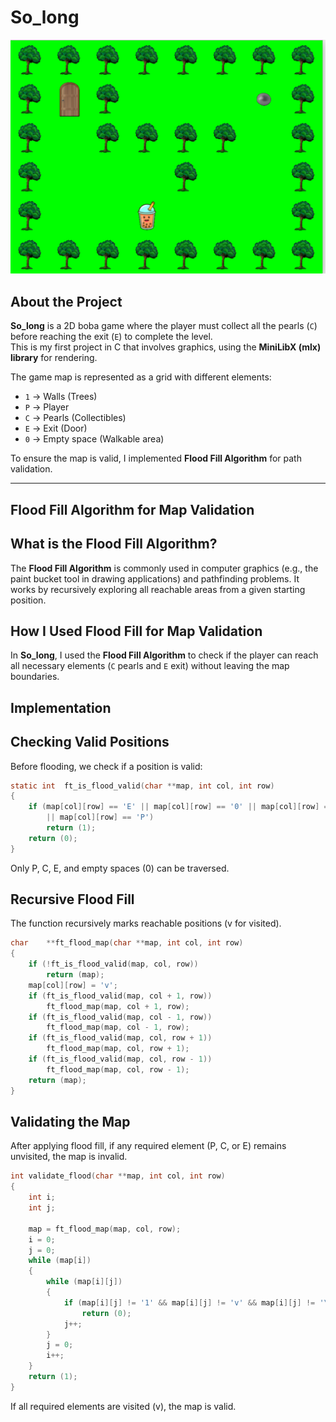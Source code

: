 # So_long

![So_long](image/boba_game.png)

## About the Project

**So_long** is a 2D boba game where the player must collect all the pearls (`C`) before reaching the exit (`E`) to complete the level.  
This is my first project in C that involves graphics, using the **MiniLibX (mlx) library** for rendering.  

The game map is represented as a grid with different elements:  
- `1` → Walls (Trees)  
- `P` → Player  
- `C` → Pearls (Collectibles)  
- `E` → Exit (Door)  
- `0` → Empty space (Walkable area)  

To ensure the map is valid, I implemented **Flood Fill Algorithm** for path validation.

---

## Flood Fill Algorithm for Map Validation

## What is the Flood Fill Algorithm?

The **Flood Fill Algorithm** is commonly used in computer graphics (e.g., the paint bucket tool in drawing applications) and pathfinding problems. It works by recursively exploring all reachable areas from a given starting position.

## How I Used Flood Fill for Map Validation

In **So_long**, I used the **Flood Fill Algorithm** to check if the player can reach all necessary elements (`C` pearls and `E` exit) without leaving the map boundaries.

## Implementation

## Checking Valid Positions
Before flooding, we check if a position is valid:
```c
static int	ft_is_flood_valid(char **map, int col, int row)
{
	if (map[col][row] == 'E' || map[col][row] == '0' || map[col][row] == 'C'
		|| map[col][row] == 'P')
		return (1);
	return (0);
}
```
Only P, C, E, and empty spaces (0) can be traversed.

## Recursive Flood Fill
The function recursively marks reachable positions (v for visited).

```c
char	**ft_flood_map(char **map, int col, int row)
{
	if (!ft_is_flood_valid(map, col, row))
		return (map);
	map[col][row] = 'v';
	if (ft_is_flood_valid(map, col + 1, row))
		ft_flood_map(map, col + 1, row);
	if (ft_is_flood_valid(map, col - 1, row))
		ft_flood_map(map, col - 1, row);
	if (ft_is_flood_valid(map, col, row + 1))
		ft_flood_map(map, col, row + 1);
	if (ft_is_flood_valid(map, col, row - 1))
		ft_flood_map(map, col, row - 1);
	return (map);
}
```
## Validating the Map
After applying flood fill, if any required element (P, C, or E) remains unvisited, the map is invalid.

```c
int	validate_flood(char **map, int col, int row)
{
	int	i;
	int	j;

	map = ft_flood_map(map, col, row);
	i = 0;
	j = 0;
	while (map[i])
	{
		while (map[i][j])
		{
			if (map[i][j] != '1' && map[i][j] != 'v' && map[i][j] != '\n')
				return (0);
			j++;
		}
		j = 0;
		i++;
	}
	return (1);
}
```
If all required elements are visited (v), the map is valid.
